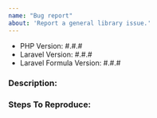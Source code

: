 ```yaml
---
name: "Bug report"
about: 'Report a general library issue.'
---
```


- PHP Version: #.#.#
- Laravel Version: #.#.#
- Laravel Formula Version: #.#.#

### Description:


### Steps To Reproduce:
